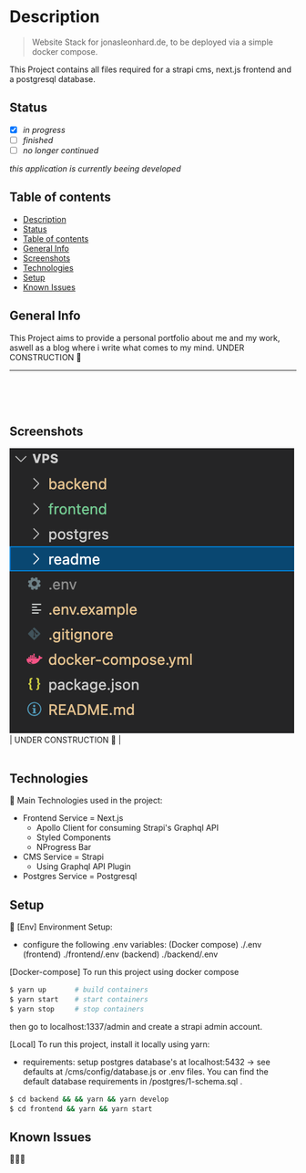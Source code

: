 # Description
> Website Stack for jonasleonhard.de, to be deployed via a simple docker compose. 

This Project contains all files required for a strapi cms, next.js frontend and a postgresql database.

## Status
- [x] _in progress_
- [ ] _finished_
- [ ] _no longer continued_ 

*this application is currently beeing developed*

## Table of contents
  - [Description](#description)
  - [Status](#status)
  - [Table of contents](#table-of-contents)
  - [General Info](#general-info)
  - [Screenshots](#screenshots)
  - [Technologies](#technologies)
  - [Setup](#setup)
  - [Known Issues](#known-issues)
## General Info
This Project aims to provide a personal portfolio about me and my work, aswell as a blog where
i write what comes to my mind.
UNDER CONSTRUCTION 🚧
________
</br></br></br>

## Screenshots
![UNDER CONSTRUCTION](./readme/screenshot.png)
| UNDER CONSTRUCTION 🚧 | <br/><br/>

## Technologies
🚧 Main Technologies used in the project: 
* Frontend Service =  Next.js
  - Apollo Client for consuming Strapi's Graphql API
  - Styled Components
  - NProgress Bar
* CMS Service = Strapi 
  - Using Graphql API Plugin
* Postgres Service = Postgresql

## Setup
🚧
[Env] Environment Setup:
- configure the following .env variables:
  (Docker compose) ./.env
  (frontend) ./frontend/.env
  (backend) ./backend/.env

[Docker-compose] To run this project using docker compose
```bash
$ yarn up       # build containers
$ yarn start    # start containers 
$ yarn stop     # stop containers
```

then go to localhost:1337/admin and create a strapi admin account.


[Local] To run this project, install it locally using yarn:
- requirements: setup postgres database's at localhost:5432 -> see defaults at /cms/config/database.js or .env files. You can find the default database requirements in /postgres/1-schema.sql .
```bash
$ cd backend && && yarn && yarn develop
$ cd frontend && yarn && yarn start
```

## Known Issues
🚧🚧🚧
